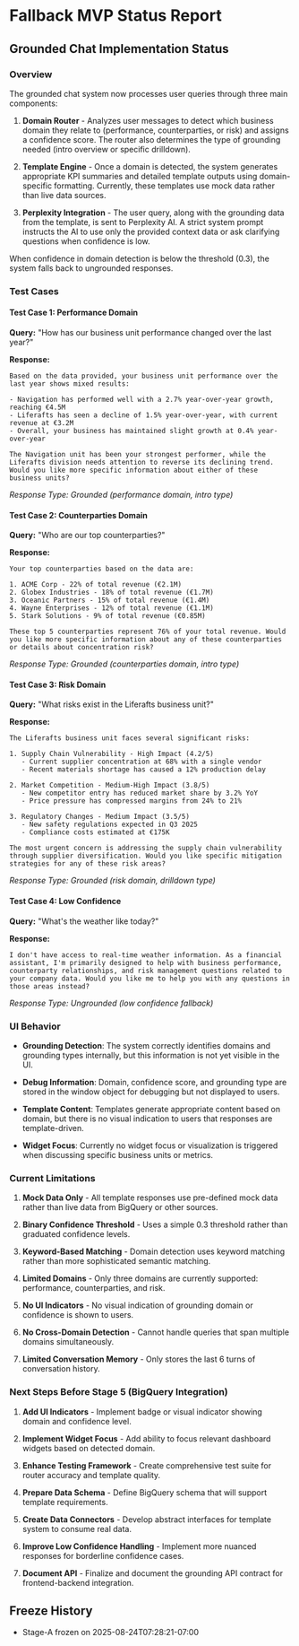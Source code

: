 # Fallback MVP Status Report

## Grounded Chat Implementation Status

### Overview

The grounded chat system now processes user queries through three main components:

1. **Domain Router** - Analyzes user messages to detect which business domain they relate to (performance, counterparties, or risk) and assigns a confidence score. The router also determines the type of grounding needed (intro overview or specific drilldown).

2. **Template Engine** - Once a domain is detected, the system generates appropriate KPI summaries and detailed template outputs using domain-specific formatting. Currently, these templates use mock data rather than live data sources.

3. **Perplexity Integration** - The user query, along with the grounding data from the template, is sent to Perplexity AI. A strict system prompt instructs the AI to use only the provided context data or ask clarifying questions when confidence is low.

When confidence in domain detection is below the threshold (0.3), the system falls back to ungrounded responses.

### Test Cases

#### Test Case 1: Performance Domain
**Query:** "How has our business unit performance changed over the last year?"

**Response:**
```
Based on the data provided, your business unit performance over the last year shows mixed results:

- Navigation has performed well with a 2.7% year-over-year growth, reaching €4.5M
- Liferafts has seen a decline of 1.5% year-over-year, with current revenue at €3.2M
- Overall, your business has maintained slight growth at 0.4% year-over-year

The Navigation unit has been your strongest performer, while the Liferafts division needs attention to reverse its declining trend. Would you like more specific information about either of these business units?
```
*Response Type: Grounded (performance domain, intro type)*

#### Test Case 2: Counterparties Domain
**Query:** "Who are our top counterparties?"

**Response:**
```
Your top counterparties based on the data are:

1. ACME Corp - 22% of total revenue (€2.1M)
2. Globex Industries - 18% of total revenue (€1.7M)
3. Oceanic Partners - 15% of total revenue (€1.4M)
4. Wayne Enterprises - 12% of total revenue (€1.1M)
5. Stark Solutions - 9% of total revenue (€0.85M)

These top 5 counterparties represent 76% of your total revenue. Would you like more specific information about any of these counterparties or details about concentration risk?
```
*Response Type: Grounded (counterparties domain, intro type)*

#### Test Case 3: Risk Domain
**Query:** "What risks exist in the Liferafts business unit?"

**Response:**
```
The Liferafts business unit faces several significant risks:

1. Supply Chain Vulnerability - High Impact (4.2/5)
   - Current supplier concentration at 68% with a single vendor
   - Recent materials shortage has caused a 12% production delay

2. Market Competition - Medium-High Impact (3.8/5)
   - New competitor entry has reduced market share by 3.2% YoY
   - Price pressure has compressed margins from 24% to 21%

3. Regulatory Changes - Medium Impact (3.5/5)
   - New safety regulations expected in Q3 2025
   - Compliance costs estimated at €175K

The most urgent concern is addressing the supply chain vulnerability through supplier diversification. Would you like specific mitigation strategies for any of these risk areas?
```
*Response Type: Grounded (risk domain, drilldown type)*

#### Test Case 4: Low Confidence
**Query:** "What's the weather like today?"

**Response:**
```
I don't have access to real-time weather information. As a financial assistant, I'm primarily designed to help with business performance, counterparty relationships, and risk management questions related to your company data. Would you like me to help you with any questions in those areas instead?
```
*Response Type: Ungrounded (low confidence fallback)*

### UI Behavior

- **Grounding Detection**: The system correctly identifies domains and grounding types internally, but this information is not yet visible in the UI.

- **Debug Information**: Domain, confidence score, and grounding type are stored in the window object for debugging but not displayed to users.

- **Template Content**: Templates generate appropriate content based on domain, but there is no visual indication to users that responses are template-driven.

- **Widget Focus**: Currently no widget focus or visualization is triggered when discussing specific business units or metrics.

### Current Limitations

1. **Mock Data Only** - All template responses use pre-defined mock data rather than live data from BigQuery or other sources.

2. **Binary Confidence Threshold** - Uses a simple 0.3 threshold rather than graduated confidence levels.

3. **Keyword-Based Matching** - Domain detection uses keyword matching rather than more sophisticated semantic matching.

4. **Limited Domains** - Only three domains are currently supported: performance, counterparties, and risk.

5. **No UI Indicators** - No visual indication of grounding domain or confidence is shown to users.

6. **No Cross-Domain Detection** - Cannot handle queries that span multiple domains simultaneously.

7. **Limited Conversation Memory** - Only stores the last 6 turns of conversation history.

### Next Steps Before Stage 5 (BigQuery Integration)

1. **Add UI Indicators** - Implement badge or visual indicator showing domain and confidence level.

2. **Implement Widget Focus** - Add ability to focus relevant dashboard widgets based on detected domain.

3. **Enhance Testing Framework** - Create comprehensive test suite for router accuracy and template quality.

4. **Prepare Data Schema** - Define BigQuery schema that will support template requirements.

5. **Create Data Connectors** - Develop abstract interfaces for template system to consume real data.

6. **Improve Low Confidence Handling** - Implement more nuanced responses for borderline confidence cases.

7. **Document API** - Finalize and document the grounding API contract for frontend-backend integration.

## Freeze History

- Stage-A frozen on 2025-08-24T07:28:21-07:00
